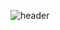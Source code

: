 ![header](https://capsule-render.vercel.app/api?type=Slice&color=gradient&customColorList=4&height=300&section=header&text=SoHyung%20Kim&fontSize=90)
